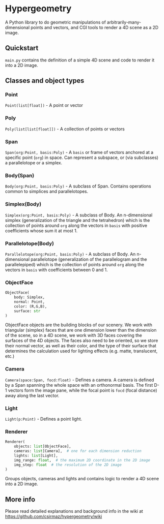 
# Hypergeometry

A Python library to do geometric manipulations of arbitrarily-many-dimensional points and vectors,
and CGI tools to render a 4D scene as a 2D image.

## Quickstart

`main.py` contains the definition of a simple 4D scene and code to render it
into a 2D image.

## Classes and object types

### Point

`Point(list[float])` - A point or vector

### Poly

`Poly(list[list[float]])` - A collection of points or vectors

### Span

`Span(org:Point, basis:Poly)` - A `basis` or frame of vectors anchored at a specific point (`org`) in space.
Can represent a subspace, or (via subclasses) a parallelotope or a simplex.

### Body(Span)

`Body(org:Point, basis:Poly)` - A subclass of Span. 
Contains operations common to simplices and parallelotopes.

### Simplex(Body)

`Simplex(org:Point, basis:Poly)` - A subclass of Body.
An n-dimensional simplex (generalization of the triangle and the tetrahedron) 
which is the collection of points around `org` along the vectors in `basis` with positive
coefficients whose sum it at most 1.

### Parallelotope(Body)

`Parallelotope(org:Point, basis:Poly)` - A subclass of Body.
An n-dimensional parallelotope (generalization of the parallelogram and the parallelepiped)
which is the collection of points around `org` along the vectors in `basis` with coefficients between 0 and 1.

### ObjectFace

```python
ObjectFace(
    body: Simplex,
    normal: Point,
    color: (R,G,B),
    surface: str
)
```
ObjectFace objects are the building blocks of our scenery.
We work with triangular (simplex) faces that are one dimension lower than the dimension of the scene,
so in a 4D scene, we work with 3D faces covering the surfaces of the 4D objects. 
The faces also need to be oriented, so we store their normal vector, as well as their
color, and the type of their surface that determines the calculation used for lighting effects
(e.g. matte, translucent, etc.)

### Camera

`Camera(space:Span, focd:float)` - Defines a camera.
A camera is defined by a Span spanning the whole space with an orthonormal basis.
The first D-1 vectors form the image pane, while the focal point is
`focd` (focal distance) away along the last vector.

### Light

`Light(p:Point)` - Defines a point light.

### Renderer

```python
Renderer(
    objects: list[ObjectFace],
    cameras: list[Camera],  # one for each dimension reduction
    lights: list[Light],
    img_range: float,  # the maximum 2D coordinate in the 2D image
    img_step: float  # the resolution of the 2D image
)
```
Groups objects, cameras and lights and contains logic to render a 4D scene
into a 2D image.

## More info

Please read detailed explanations and background info in the wiki at
https://github.com/csirmaz/hypergeometry/wiki


